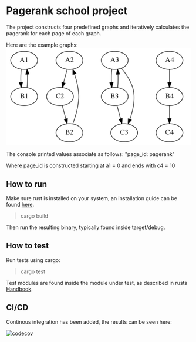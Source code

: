 # Pagerank school project

The project constructs four predefined graphs and iteratively calculates the pagerank for each page of each graph.

Here are the example graphs: ![example_graphs](example_graphs.png)

The console printed values associate as follows: "page_id: pagerank"

Where page_id is constructed starting at a1 = 0 and ends with c4 = 10

## How to run

Make sure rust is installed on your system, an installation guide can be found [here](https://www.rust-lang.org/tools/install).

> cargo build

Then run the resulting binary, typically found inside target/debug.

## How to test

Run tests using cargo:

> cargo test

Test modules are found inside the module under test, as described in rusts [Handbook](https://doc.rust-lang.org/book/ch11-01-writing-tests.html).

## CI/CD

Continous integration has been added, the results can be seen here:

[![codecov](https://codecov.io/gh/Marciland/pagerank/graph/badge.svg?token=6I8BN7H1U0)](https://codecov.io/gh/Marciland/pagerank)
